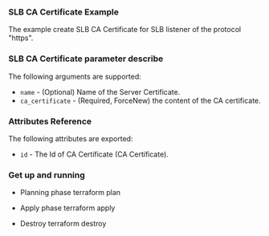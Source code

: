 ### SLB CA Certificate  Example

The example create SLB CA Certificate for SLB listener of the protocol "https".

### SLB CA Certificate parameter describe

The following arguments are supported:

* `name` - (Optional) Name of the Server Certificate.
* `ca_certificate` - (Required, ForceNew) the content of the CA certificate.

### Attributes Reference

The following attributes are exported:

* `id` - The Id of CA Certificate (CA Certificate).


### Get up and running

* Planning phase
        terraform plan

* Apply phase
        terraform apply

* Destroy
        terraform destroy